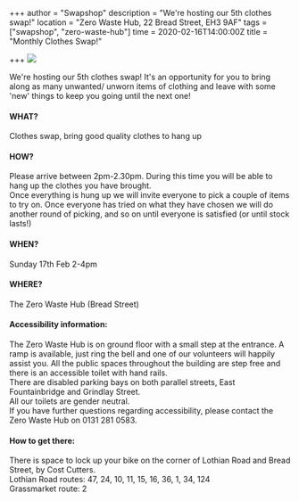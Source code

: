 +++
author = "Swapshop"
description = "We're hosting our 5th clothes swap!"
location = "Zero Waste Hub, 22 Bread Street, EH3 9AF"
tags = ["swapshop", "zero-waste-hub"]
time = 2020-02-16T14:00:00Z
title = "Monthly Clothes Swap!"

+++
![](https://res.cloudinary.com/shrub-co-op/image/upload/v1581079757/shrubcoop.org/media/83081489_4027801067245483_2368316018658377728_o_rj9x3i.jpg)

We're hosting our 5th clothes swap! It's an opportunity for you to bring along as many unwanted/ unworn items of clothing and leave with some 'new' things to keep you going until the next one!

#### WHAT?

Clothes swap, bring good quality clothes to hang up

#### HOW?

Please arrive between 2pm-2.30pm. During this time you will be able to hang up the clothes you have brought.   
Once everything is hung up we will invite everyone to pick a couple of items to try on. Once everyone has tried on what they have chosen we will do another round of picking, and so on until everyone is satisfied (or until stock lasts!)

#### WHEN?

Sunday 17th Feb 2-4pm

#### WHERE?

The Zero Waste Hub (Bread Street)

#### Accessibility information:

The Zero Waste Hub is on ground floor with a small step at the entrance. A ramp is available, just ring the bell and one of our volunteers will happily assist you. All the public spaces throughout the building are step free and there is an accessible toilet with hand rails.  
There are disabled parking bays on both parallel streets, East Fountainbridge and Grindlay Street.  
All our toilets are gender neutral.  
If you have further questions regarding accessibility, please contact the Zero Waste Hub on 0131 281 0583.

#### How to get there:

There is space to lock up your bike on the corner of Lothian Road and Bread Street, by Cost Cutters.  
Lothian Road routes: 47, 24, 10, 11, 15, 16, 36, 1, 34, 124  
Grassmarket route: 2